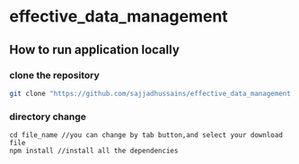 # effective_data_management 

## How to run application locally
### clone the repository
```sh
git clone "https://github.com/sajjadhussains/effective_data_management.git"
```
### directory change
```
cd file_name //you can change by tab button,and select your download file
npm install //install all the dependencies
```


